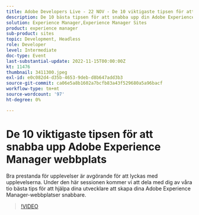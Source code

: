 ```yaml
---
title: Adobe Developers Live - 22 NOV - De 10 viktigaste tipsen för att snabba upp din Adobe Experience Manager webbplats
description: De 10 bästa tipsen för att snabba upp din Adobe Experience Manager-sajtPrestanda för fantastiska upplevelser är avgörande för att lyckas. Under den här sessionen kommer vi att dela med dig av våra tio bästa tips för att hjälpa dina utvecklare att skapa dina Adobe Experience Manager-webbplatser snabbare.
solution: Experience Manager,Experience Manager Sites
product: experience manager
sub-product: sites
topic: Development, Headless
role: Developer
level: Intermediate
doc-type: Event
last-substantial-update: 2022-11-15T00:00:00Z
kt: 11476
thumbnail: 3411300.jpeg
exl-id: e0c082d4-d35b-4653-9deb-d8b647add3b3
source-git-commit: ca06e5a8b1602a7bcfb83a43f529680a5a96bacf
workflow-type: tm+mt
source-wordcount: '97'
ht-degree: 0%

---
```


# De 10 viktigaste tipsen för att snabba upp Adobe Experience Manager webbplats

Bra prestanda för upplevelser är avgörande för att lyckas med upplevelserna. Under den här sessionen kommer vi att dela med dig av våra tio bästa tips för att hjälpa dina utvecklare att skapa dina Adobe Experience Manager-webbplatser snabbare.

>[!VIDEO](https://video.tv.adobe.com/v/3411300/?quality=12&learn=on)
